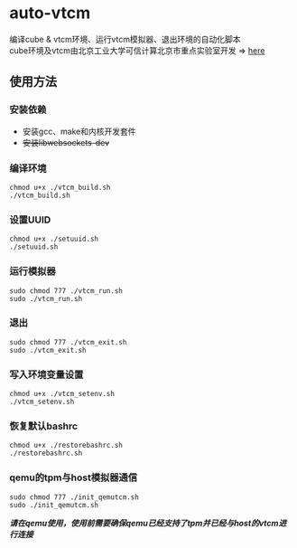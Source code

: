 # auto-vtcm
编译cube &amp; vtcm环境、运行vtcm模拟器、退出环境的自动化脚本 <br/>
cube环境及vtcm由北京工业大学可信计算北京市重点实验室开发 => [here](https://github.com/TCLab-BJUT)

## 使用方法
### 安装依赖
* 安装gcc、make和内核开发套件
* ~~安装libwebsockets-dev~~
### 编译环境
```shell
chmod u+x ./vtcm_build.sh
./vtcm_build.sh
```
### 设置UUID
```shell
chmod u+x ./setuuid.sh
./setuuid.sh
```
### 运行模拟器
```shell
sudo chmod 777 ./vtcm_run.sh
sudo ./vtcm_run.sh
```
### 退出
```shell
sudo chmod 777 ./vtcm_exit.sh
sudo ./vtcm_exit.sh
```
### 写入环境变量设置
```shell
chmod u+x ./vtcm_setenv.sh
./vtcm_setenv.sh
```
### 恢复默认bashrc
```shell
chmod u+x ./restorebashrc.sh
./restorebashrc.sh
```
### qemu的tpm与host模拟器通信
```shell
sudo chmod 777 ./init_qemutcm.sh
sudo ./init_qemutcm.sh
```
***请在qemu使用，使用前需要确保qemu已经支持了tpm并已经与host的vtcm进行连接***
